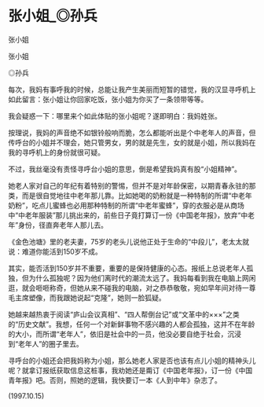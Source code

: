 # 张小姐_◎孙兵

张小姐

张小姐

◎孙兵

每次，我妈有事呼我的时候，总能让我产生美丽而短暂的错觉，我的汉显寻呼机上如此留言：张小姐让你回家吃饭，张小姐为你买了一条领带等等。

我会疑惑一下：哪里来个如此体贴的张小姐呢？遂即明白：我妈姓张。

按理说，我妈的声音绝不如银铃般响而脆，怎么都能听出是个中老年人的声音，但传呼台的小姐并不理会，她只管男女，男的就是先生，女的就是小姐，所以我妈在我的寻呼机上的身份就很可疑。

不过，我丝毫没有责怪寻呼台小姐的意思，倒是希望我妈真有股“小姐精神”。

她老人家对自己的年纪有着特别的警惕，但并不是对年龄保密，以期青春永驻的那类，而是很自觉地往中老年那儿靠。比如她喝的奶粉就是一种特制的所谓“中老年奶粉”，吃点儿蜜蜂也必用那种特制的所谓“中老年蜜蜂”，穿的衣服必是从商场中“中老年服装”那儿挑出来的，前些日子竟打算订一份《中国老年报》，放弃“中老年”身份，径直奔老年人那儿去。

《金色池塘》里的老夫妻，75岁的老头儿说他正处于生命的“中段儿”，老太太就说：难道你能活到150岁不成。

其实，能否活到150岁并不重要，重要的是保持健康的心态。报纸上总说老年人孤独，但为什么孤独呢？因为他们离时代的潮流太远了。我妈每看到我在电脑上网闲逛，就会咂咂称奇，但她从来不碰我的电脑，对之恭恭敬敬，宛如早年间对待一尊毛主席塑像，而我跟她说起“克隆”，她则一脸狐疑。

她越来越热衷于阅读“庐山会议真相”、“四人帮倒台记”或“文革中的×××”之类的“历史文献”。我想，任何一个对新鲜事物不感兴趣的人都会孤独，这并不在年龄的大小，而所谓“老年人”，依旧是社会中的一员，他没必要自绝于社会，沉浸到“老年人”的圈子里去。

寻呼台的小姐还会把我妈称为小姐，那么她老人家是否也该有点儿小姐的精神头儿呢？就拿订报纸获取信息这桩事，我劝她还是甭订《中国老年报》，订一份《中国青年报》吧。否则，照她的逻辑，我快要订一本《人到中年》杂志了。

(1997.10.15)